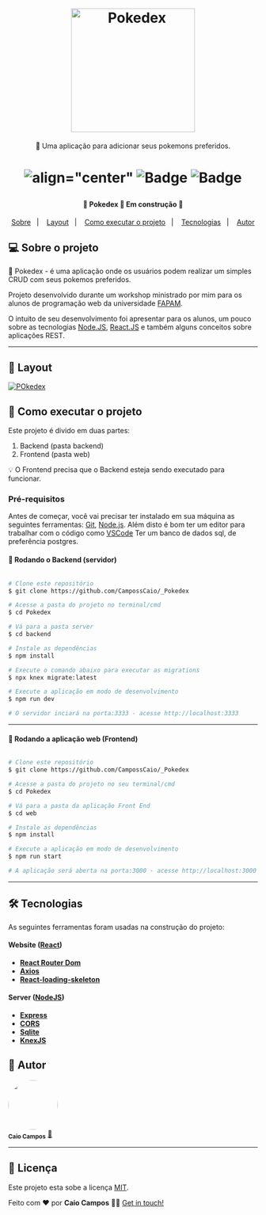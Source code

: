 <h1 align="center">
    <img alt="Pokedex" src="https://res.cloudinary.com/dgugs5dpz/image/upload/v1615171218/logo_2_axvkoe.png" width="250px" />
</h1>

<p align="center">🚀 Uma aplicação para adicionar seus pokemons preferidos.</p>

<h1 align="center">

 ![align="center"](https://img.shields.io/github/issues/CampossCaio/GoMarketplace?color="FF3D00")
 ![Badge](https://img.shields.io/github/forks/CampossCaio/GoMarketplace?color="FF3D00")
 ![Badge](https://img.shields.io/github/stars/CampossCaio/GoMarketplace?color="FF3D00") 
 
</h1>

<h4 align="center"> 
	🚧  Pokedex 🚀 Em construção  🚧
</h4>

<p align="center">
  <a href="#-sobre-o-projeto">Sobre</a>&nbsp;&nbsp;&nbsp;|&nbsp;&nbsp;&nbsp;
  <a href="#-layout">Layout</a>&nbsp;&nbsp;&nbsp;|&nbsp;&nbsp;&nbsp;
  <a href="#-como-executar-o-projeto">Como executar o projeto</a>&nbsp;&nbsp;&nbsp;|&nbsp;&nbsp;&nbsp;
  <a href="#-tecnologias">Tecnologias</a>&nbsp;&nbsp;&nbsp;|&nbsp;&nbsp;&nbsp;
  <a href="#-autor">Autor</a> 
</p>

## 💻 Sobre o projeto

👾   Pokedex - é uma aplicação onde os usuários podem realizar um simples CRUD com seus pokemos preferidos.

Projeto desenvolvido durante um workshop ministrado por mim para os alunos de programação web da universidade [FAPAM](http://fapam.edu.br/).

O intuito de seu desenvolvimento foi apresentar para os alunos, um pouco sobre as tecnologias [Node.JS](https://nodejs.org/en/), [React.JS](https://reactnative.dev/)
e também alguns conceitos sobre aplicações REST.  

---

## 🎨 Layout


<a href="">
  <img alt="POkedex" src="https://res.cloudinary.com/dgugs5dpz/image/upload/v1615173909/Peek_2020-11-26_18-38_1_jwwxge.gif">
</a>


## 🚀 Como executar o projeto

Este projeto é divido em duas partes:
1. Backend (pasta backend) 
2. Frontend (pasta web)

💡 O Frontend precisa que o Backend esteja sendo executado para funcionar.

### Pré-requisitos

Antes de começar, você vai precisar ter instalado em sua máquina as seguintes ferramentas:
[Git](https://git-scm.com), [Node.js](https://nodejs.org/en/). 
Além disto é bom ter um editor para trabalhar com o código como [VSCode](https://code.visualstudio.com/)
Ter um banco de dados sql, de preferência postgres.


#### 🎲 Rodando o Backend (servidor)

```bash

# Clone este repositório
$ git clone https://github.com/CampossCaio/_Pokedex

# Acesse a pasta do projeto no terminal/cmd
$ cd Pokedex

# Vá para a pasta server
$ cd backend

# Instale as dependências
$ npm install

# Execute o comando abaixo para executar as migrations
$ npx knex migrate:latest

# Execute a aplicação em modo de desenvolvimento
$ npm run dev

# O servidor inciará na porta:3333 - acesse http://localhost:3333 

```

---

#### 🧭 Rodando a aplicação web (Frontend)

```bash

# Clone este repositório
$ git clone https://github.com/CampossCaio/_Pokedex

# Acesse a pasta do projeto no seu terminal/cmd
$ cd Pokedex

# Vá para a pasta da aplicação Front End
$ cd web

# Instale as dependências
$ npm install

# Execute a aplicação em modo de desenvolvimento
$ npm run start

# A aplicação será aberta na porta:3000 - acesse http://localhost:3000

```


---

## 🛠 Tecnologias

As seguintes ferramentas foram usadas na construção do projeto:

#### **Website**  ([React](https://reactjs.org/))

-   **[React Router Dom](https://github.com/ReactTraining/react-router/tree/master/packages/react-router-dom)**
-   **[Axios](https://github.com/axios/axios)**
-   **[React-loading-skeleton](https://www.npmjs.com/package/react-loading-skeleton)**

#### **Server**  ([NodeJS](https://nodejs.org/en/))

-   **[Express](https://expressjs.com/)**
-   **[CORS](https://expressjs.com/en/resources/middleware/cors.html)**
-   **[Sqlite](https://www.sqlite.org/index.html)**
-   **[KnexJS](http://knexjs.org/)**


## 🦸 Autor

<a href="https://github.com/CampossCaio">
 <img style="border-radius: 50%;" src="https://avatars0.githubusercontent.com/u/52550525?s=400&u=c8dfc4e1c8ef1bf3ed5890ecc40ee98f086ca72b&v=4" width="100px;" alt=""/>
 <br />
 <sub><b>Caio Campos</b></sub></a> <a href="https://github.com/CampossCaio" title="Caio Campos">🚀</a>
 <br />

---

## 📝 Licença

Este projeto esta sobe a licença [MIT](./LICENSE).

Feito com ❤️ por **Caio Campos** 👋🏻 [Get in touch!](https://github.com/CampossCaio)

